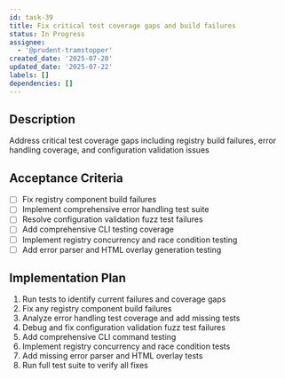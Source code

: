 ```yaml
---
id: task-39
title: Fix critical test coverage gaps and build failures
status: In Progress
assignee:
  - '@prudent-tramstopper'
created_date: '2025-07-20'
updated_date: '2025-07-22'
labels: []
dependencies: []
---
```


## Description

Address critical test coverage gaps including registry build failures, error handling coverage, and configuration validation issues

## Acceptance Criteria

- [ ] Fix registry component build failures
- [ ] Implement comprehensive error handling test suite
- [ ] Resolve configuration validation fuzz test failures
- [ ] Add comprehensive CLI testing coverage
- [ ] Implement registry concurrency and race condition testing
- [ ] Add error parser and HTML overlay generation testing

## Implementation Plan

1. Run tests to identify current failures and coverage gaps
2. Fix any registry component build failures
3. Analyze error handling test coverage and add missing tests
4. Debug and fix configuration validation fuzz test failures
5. Add comprehensive CLI command testing
6. Implement registry concurrency and race condition tests
7. Add missing error parser and HTML overlay tests
8. Run full test suite to verify all fixes
